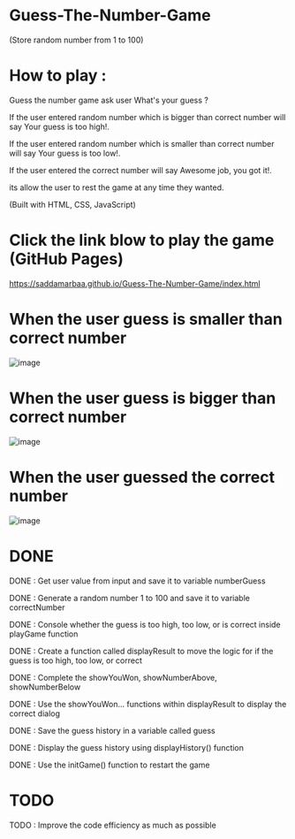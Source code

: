 # Guess-The-Number-Game

(Store random number from 1 to 100) 
 
 # How to play :  
 
 Guess the number game ask user What's your guess ?
 
 
 If the user entered random number which is bigger than correct number will say Your guess is too high!.  
 
 If the user entered random number which is smaller than correct number will say Your guess is too low!. 
 
 
 If the user entered the correct number will say Awesome job, you got it!. 
 
 its allow the user to rest the game at any time they wanted.  
 
 (Built with HTML, CSS, JavaScript)
 
 
 # Click the link blow to play the game (GitHub Pages)
 
  https://saddamarbaa.github.io/Guess-The-Number-Game/index.html



# When the user guess is smaller  than correct number

  ![image](https://user-images.githubusercontent.com/51326421/100022565-fc7a5a80-2e15-11eb-9b50-bd8c668d35a7.png)

 

# When the user guess is bigger than correct number
  
![image](https://user-images.githubusercontent.com/51326421/100022926-9f32d900-2e16-11eb-9d5c-c30261624254.png)


# When the user guessed the correct number
![image](https://user-images.githubusercontent.com/51326421/100023401-7e1eb800-2e17-11eb-8cae-98d86450ec3c.png)


#  DONE

DONE : Get user value from input and save it to variable numberGuess
  
DONE : Generate a random number 1 to 100 and save it to variable correctNumber
  
DONE : Console whether the guess is too high, too low, or is correct inside playGame function
 
DONE : Create a function called displayResult to move the logic for if the guess is too high, too low, or correct
 
DONE : Complete the showYouWon, showNumberAbove, showNumberBelow
 
DONE : Use the showYouWon... functions within displayResult to display the correct dialog
 
DONE : Save the guess history in a variable called guess
 
DONE : Display the guess history using displayHistory() function
 
DONE : Use the initGame() function to restart the game
 

# TODO

TODO : Improve the code efficiency as much as possible
 